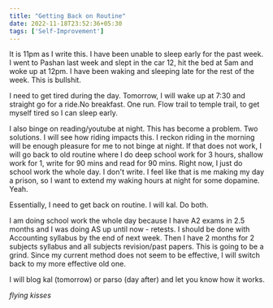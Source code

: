 ```yaml
---
title: "Getting Back on Routine"
date: 2022-11-18T23:52:36+05:30
tags: ['Self-Improvement']
---
```

It is 11pm as I write this. I have been unable to sleep early for the past week. I went to Pashan last week and slept in the car 12, hit the bed at 5am and woke up at 12pm. I have been waking and sleeping late for the rest of the week. This is bullshit.

I need to get tired during the day. Tomorrow, I will wake up at 7:30 and straight go for a ride.No breakfast. One run. Flow trail to temple trail, to get myself tired so I can sleep early.

I also binge on reading/youtube at night. This has become a problem. Two solutions. I will see how riding impacts this. I reckon riding in the morning will be enough pleasure for me to not binge at night. If that does not work, I will go back to old routine where I do deep school work for 3 hours, shallow work for 1, write for 90 mins and read for 90 mins. Right now, I just do school work the whole day. I don't write. I feel like that is me making my day a prison, so I want to extend my waking hours at night for some dopamine. Yeah.

Essentially, I need to get back on routine. I will kal. Do both.

I am doing school work the whole day because I have A2 exams in 2.5 months and I was doing AS up until now - retests. I should be done with Accounting syllabus by the end of next week. Then I have 2 months for 2 subjects syllabus and all subjects revision/past papers. This is going to be a grind. Since my current method does not seem to be effective, I will switch back to my more effective old one.

I will blog kal (tomorrow) or parso (day after) and let you know how it works.

*flying kisses*
